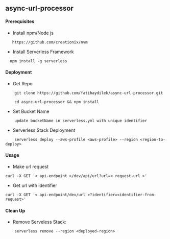 ## async-url-processor

#### Prerequisites

* Install npm/Node js
```
   https://github.com/creationix/nvm 
```

* Install Serverless Framework
```
  npm install -g serverless
```

#### Deployment

* Get Repo
```
    git clone https://github.com/fatihaydilek/async-url-processor.git
    
    cd async-url-processor && npm install 
```

* Set Bucket Name
```
    update bucketName in serverless.yml with unique identifier
```

* Serverless Stack Deployment
```
    serverless deploy --aws-profile <aws-profile> --region <region-to-deploy>
```

#### Usage

* Make url request
```
curl -X GET '< api-endpoint >/dev/api/url?url=< request-url >'
```

* Get url with identifier
```
curl -X GET '< api-endpoint/dev/url >?identifier=<identifier-from-request>'
```

#### Clean Up

* Remove Serveless Stack:
```
    serverless remove --region <deployed-region>
```